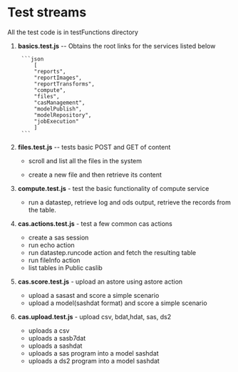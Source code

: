 # Test streams

All the test code is in testFunctions directory

1. **basics.test.js** -- Obtains the root links for the services listed below

        ```json
            [
            "reports",
            "reportImages",
            "reportTransforms",
            "compute",
            "files",
            "casManagement",
            "modelPublish",
            "modelRepository",
            "jobExecution"
            ]
        ```

2. **files.test.js** -- tests basic POST and GET of content

   - scroll and list all the files in the system

   - create a new file and then retrieve its content

3. **compute.test.js** - test the basic functionality of compute service

    - run a datastep, retrieve log and ods output, retrieve the records from the table.

4. **cas.actions.test.js** - test a few common cas actions

    - create a sas session
    - run echo action
    - run datastep.runcode action and fetch the resulting table
    - run fileInfo action
    - list tables in Public caslib

5. **cas.score.test.js** - upload an astore using astore action
    - upload a sasast and score a simple scenario
    - upload a model(sashdat format) and score a simple scenario

6. **cas.upload.test.js** - upload csv, bdat,hdat, sas, ds2

    - uploads a csv
    - uploads a sasb7dat
    - uploads a sashdat
    - uploads a sas program into a model sashdat
    - uploads a ds2 program into a model sashdat
